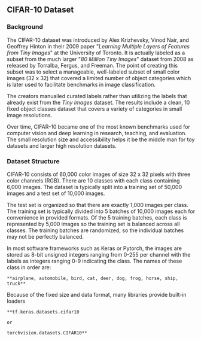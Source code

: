 ## CIFAR-10 Dataset

### Background

The CIFAR-10 dataset was introduced by Alex Krizhevsky, Vinod Nair, and Geoffrey Hinton in their 2009 paper "_Learning Multiple Layers of Features from Tiny Images_" at the University of Toronto. It is actually labeled as a subset from the much larger "_80 Million Tiny Images_" dataset from 2008 as released by Torralba, Fergus, and Freeman. The point of creating this subset was to select a manageable, well-labeled subset of small color images (32 x 32) that covered a limited number of object categories which is later used to facilitate benchmarks in image classification.

The creators manualled curated labels rather than utilizing the labels that already exist from the _Tiny Images_ dataset. The results include a clean, 10 fixed object classes dataset that covers a variety of categories in small image resolutions. 

Over time, CIFAR-10 became one of the most known benchmarks used for computer vision and deep learning in research, teaching, and evaluation. The small resolution size and accessibility helps it be the middle man for toy datasets and larger high resolution datasets.

### Dataset Structure

CIFAR-10 consists of 60,000 color images of size 32 x 32 pixels with three color channels (RGB). There are 10 classes with each class containing 6,000 images. The dataset is typically split into a training set of 50,000 images and a test set of 10,000 images.

The test set is organized so that there are exactly 1,000 images per class. The training set is typically divided into 5 batches of 10,000 images each for convenience in provided formats. Of the 5 training batches, each class is represented by 5,000 images so the training set is balanced across all classes. The training batches are randomized, so the individual batches may not be perfectly balanced.

In most software frameworks such as Keras or Pytorch, the images are stored as 8-bit unsigned integers ranging from 0-255 per channel with the labels as integers ranging 0-9 indicating the class. The names of these class in order are:
```
**airplane, automobile, bird, cat, deer, dog, frog, horse, ship, truck**
```

Because of the fixed size and data format, many libraries provide built-in loaders
```
**tf.keras.datasets.cifar10

or

torchvision.datasets.CIFAR10**
```
